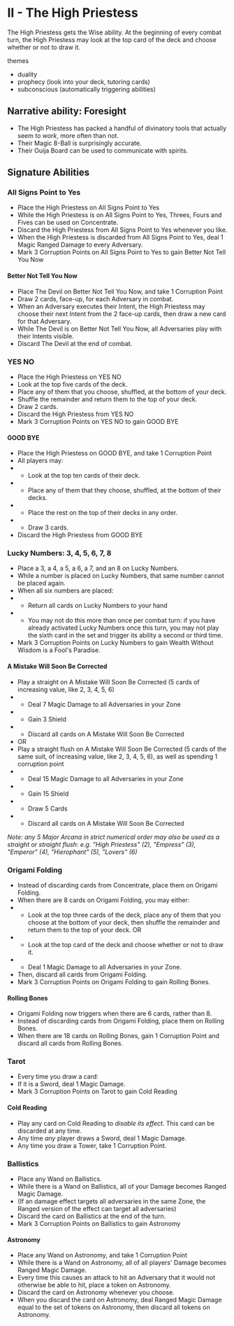 # II - The High Priestess



The High Priestess gets the Wise ability.
At the beginning of every combat turn, the High Priestess may look at the top card of the deck and choose whether or not to draw it.

themes
- duality
- prophecy (look into your deck, tutoring cards)
- subconscious (automatically triggering abilities)

## Narrative ability: Foresight
* The High Priestess has packed a handful of divinatory tools that actually seem to _work_, more often than not.
* Their Magic 8-Ball is surprisingly accurate.
* Their Ouija Board can be used to communicate with spirits.

## Signature Abilities

### All Signs Point to Yes

* Place the High Priestess on All Signs Point to Yes
* While the High Priestess is on All Signs Point to Yes, Threes, Fours and Fives can be used on Concentrate.
* Discard the High Priestess from All Signs Point to Yes whenever you like.
* When the High Priestess is discarded from All Signs Point to Yes, deal 1 Magic Ranged Damage to every Adversary.
* Mark 3 Corruption Points on All Signs Point to Yes to gain Better Not Tell You Now

#### Better Not Tell You Now

* Place The Devil on Better Not Tell You Now, and take 1 Corruption Point
* Draw 2 cards, face-up, for each Adversary in combat.
* When an Adversary executes their Intent, the High Priestess may choose their next Intent from the 2 face-up cards, then draw a new card for that Adversary.
* While The Devil is on Better Not Tell You Now, all Adversaries play with their Intents visible.
* Discard The Devil at the end of combat.

### YES NO

* Place the High Priestess on YES NO
* Look at the top five cards of the deck.
* Place any of them that you choose, shuffled, at the bottom of your deck.
* Shuffle the remainder and return them to the top of your deck.
* Draw 2 cards.
* Discard the High Priestess from YES NO
* Mark 3 Corruption Points on YES NO to gain GOOD BYE

#### GOOD BYE

* Place the High Priestess on GOOD BYE, and take 1 Corruption Point
* All players may:
* * Look at the top ten cards of their deck.
* * Place any of them that they choose, shuffled, at the bottom of their decks.
* * Place the rest on the top of their decks in any order.
* * Draw 3 cards.
* Discard the High Priestess from GOOD BYE

### Lucky Numbers: 3, 4, 5, 6, 7, 8

* Place a 3, a 4, a 5, a 6, a 7, and an 8 on Lucky Numbers.
* While a number is placed on Lucky Numbers, that same number cannot be placed again.
* When all six numbers are placed:
* * Return all cards on Lucky Numbers to your hand
* * You may not do this more than once per combat turn: if you have already activated Lucky Numbers once this turn, you may not play the sixth card in the set and trigger its ability a second or third time.
* Mark 3 Corruption Points on Lucky Numbers to gain Wealth Without Wisdom is a Fool's Paradise.

#### A Mistake Will Soon Be Corrected

* Play a straight on A Mistake Will Soon Be Corrected (5 cards of increasing value, like 2, 3, 4, 5, 6)
* * Deal 7 Magic Damage to all Adversaries in your Zone
* * Gain 3 Shield
* * Discard all cards on A Mistake Will Soon Be Corrected
* OR
* Play a straight flush on A Mistake Will Soon Be Corrected (5 cards of the same suit, of increasing value, like 2, 3, 4, 5, 6), as well as spending 1 corruption point
* * Deal 15 Magic Damage to all Adversaries in your Zone
* * Gain 15 Shield
* * Draw 5 Cards
* * Discard all cards on A Mistake Will Soon Be Corrected

_Note: any 5 Major Arcana in strict numerical order may also be used as a straight or straight flush:
e.g. "High Priestess" (2), "Empress" (3), "Emperor" (4), "Hierophant" (5), "Lovers" (6)_


### Origami Folding

* Instead of discarding cards from Concentrate, place them on Origami Folding.
* When there are 8 cards on Origami Folding, you may either:
* * Look at the top three cards of the deck, place any of them that you choose at the bottom of your deck, then shuffle the remainder and return them to the top of your deck. OR
* * Look at the top card of the deck and choose whether or not to draw it.
* * Deal 1 Magic Damage to all Adversaries in your Zone.
* Then, discard all cards from Origami Folding.
* Mark 3 Corruption Points on Origami Folding to gain Rolling Bones.

#### Rolling Bones

* Origami Folding now triggers when there are 6 cards, rather than 8.
* Instead of discarding cards from Origami Folding, place them on Rolling Bones.
* When there are 18 cards on Rolling Bones, gain 1 Corruption Point and discard all cards from Rolling Bones.

### Tarot

* Every time you draw a card:
* If it is a Sword, deal 1 Magic Damage.
* Mark 3 Corruption Points on Tarot to gain Cold Reading

#### Cold Reading

* Play any card on Cold Reading to _disable its effect_. This card can be discarded at any time.
* Any time _any_ player draws a Sword, deal 1 Magic Damage.
* Any time you draw a Tower, take 1 Corruption Point.


### Ballistics

* Place any Wand on Ballistics.
* While there is a Wand on Ballistics, all of your Damage becomes Ranged Magic Damage.
* (If an damage effect targets all adversaries in the same Zone, the Ranged version of the effect can target all adversaries)
* Discard the card on Ballistics at the end of the turn.
* Mark 3 Corruption Points on Ballistics to gain Astronomy

#### Astronomy

* Place any Wand on Astronomy, and take 1 Corruption Point
* While there is a Wand on Astronomy, all of all players' Damage becomes Ranged Magic Damage.
* Every time this causes an attack to hit an Adversary that it would not otherwise be able to hit, place a token on Astronomy.
* Discard the card on Astronomy whenever you choose.
* When you discard the card on Astronomy, deal Ranged Magic Damage equal to the set of tokens on Astronomy, then discard all tokens on Astronomy.